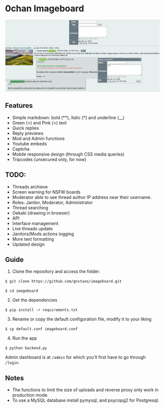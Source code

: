 # 0chan Imageboard
![Screenshot](image.png)

## Features
- Simple markdown: bold (**), italic (*) and underline (__)
- Green (>) and Pink (<) text
- Quick replies
- Reply previews
- Mod and Admin functions
- Youtube embeds
- Captcha
- Mobile responsive design (through CSS media queries)
- Tripcodes (unsecured only, for now)

## TODO:
- Threads archieve
- Screen warning for NSFW boards
- Moderator able to see thread author IP address near their username.
- Roles: Janitor, Moderator, Administrator
- Thread searching
- Oekaki (drawing in browser)
- API
- Interface management
- Live threads update
- Janitors/Mods actions logging
- More text formatting
- Updated design

## Guide
1. Clone the repository and access the folder:

`$ git clone https://github.com/gnstaxo/imageboard.git`

`$ cd imageboard`

2. Get the dependencies

`$ pip install -r requirements.txt`

3. Rename or copy the default configuration file, modify it to your liking

`$ cp default.conf imageboard.conf`

4. Run the app

`$ python backend.py`

Admin dashboard is at `/admin` for which you'll first have to go through `/login`.

## Notes
- The functions to limit the size of uploads and reverse proxy only work in production mode.
- To use a MySQL database install pymysql, and psycopg2 for Postgresql.
